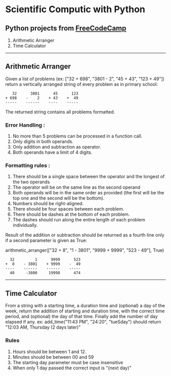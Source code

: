 # Scientific Computic with Python
## Python projects from [FreeCodeCamp](https://www.freecodecamp.org/)

1. Arithmetic Arranger
2. Time Calculator

***
## Arithmetic Arranger

Given a list of problems (ex: ["32 + 698", "3801 - 2", "45 + 43", "123 + 49"]) return a vertically
arranged string of every problem as in primary school:
```
   32      3801      45      123
+ 698    -    2    + 43    +  49
-----    ------    ----    -----
```
The returned string contains all problems formatted.

### Error Handling :
1. No more than 5 problems can be processed in a function call.
2. Only digits in both operands.
3. Only addition and subtraction as operator.
4. Both operands have a limit of 4 digits.
   
### Formatting rules :
1. There should be a single space between the operator and the longest of the two operands
2. The operator will be on the same line as the second operand
3. Both operands will be in the same order as provided (the first will be the top one and the second will be the bottom).
4. Numbers should be right-aligned.
5. There should be four spaces between each problem.
6. There should be dashes at the bottom of each problem.
7. The dashes should run along the entire length of each problem individually.

Result of the addition or subtraction should be returned as a fourth line only if a second parameter is given as True:

arithmetic_arranger(["32 + 8", "1 - 3801", "9999 + 9999", "523 - 49"], True)
```
  32         1      9999      523
+  8    - 3801    + 9999    -  49
----    ------    ------    -----
  40     -3800     19998      474
```
***
## Time Calculator

From a string with a starting time, a duration time and (optional) a day of the week,
return the addition of starting and duration time, with the correct time period, and (optional) the day of that time.
Finally add the number of day elapsed if any.
ex: add_time("11:43 PM", "24:20", "tueSday") should return "12:03 AM, Thursday (2 days later)"

### Rules
1. Hours should be between 1 and 12.
2. Minutes should be between 00 and 59
3. The starting day parameter must be case insensitive
4. When only 1 day passed the correct input is "(next day)"

